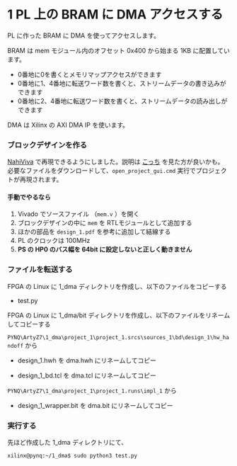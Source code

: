 # 1 PL 上の BRAM に DMA アクセスする

PL に作った BRAM  に DMA を使ってアクセスします。

BRAM は mem モジュール内のオフセット 0x400 から始まる 1KB に配置しています。

- 0番地に0を書くとメモリマップアクセスができます
- 0番地に1、4番地に転送ワード数を書くと、ストリームデータの書き込みができます
- 0番地に2、4番地に転送ワード数を書くと、ストリームデータの読み出しができます

DMA は Xilinx の AXI DMA IP を使います。

### ブロックデザインを作る

[NahiViva](https://github.com/tokuden/NahiViva) で再現できるようにしました。説明は [こっち](http://nahitafu.cocolog-nifty.com/nahitafu/2019/05/post-2cfa5c.html) を見た方が良いかも。  
必要なファイルをダウンロードして、`open_project_gui.cmd` 実行でプロジェクトが再現されます。

#### 手動でやるなら

1. Vivado でソースファイル （`mem.v` ）を開く
2. ブロックデザインの中に ```mem``` を RTLモジュールとして追加する
3. ほかの部品を ```design_1.pdf``` を参考に追加して結線する
4. PL のクロックは 100MHz
5. **PS の HP0 のバス幅を 64bit に設定しないと正しく動きません**

### ファイルを転送する

FPGA の Linux に 1_dma ディレクトリを作成し、以下のファイルをコピーする

- test.py

FPGA の Linux に 1_dma/bit ディレクトリを作成し、以下のファイルをリネームしてコピーする

`PYNQ\ArtyZ7\1_dma\project_1\project_1.srcs\sources_1\bd\design_1\hw_handoff` から

- design_1.hwh を dma.hwh にリネームしてコピー

- design_1_bd.tcl を dma.tcl にリネームしてコピー

`PYNQ\ArtyZ7\1_dma\project_1\project_1.runs\impl_1` から

- design_1_wrapper.bit を dma.bit にリネームしてコピー

### 実行する

先ほど作成した 1_dma ディレクトリにて、

```
xilinx@pynq:~/1_dma$ sudo python3 test.py
```

